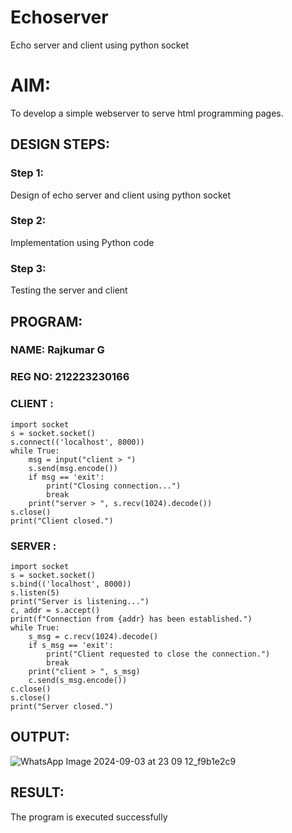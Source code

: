 # Echoserver
Echo server and client using python socket

# AIM:

To develop a simple webserver to serve html programming pages.

## DESIGN STEPS:

### Step 1:

Design of echo server and client using python socket

### Step 2:

Implementation using Python code

### Step 3:

Testing the server and client 

## PROGRAM:
### NAME: Rajkumar G
### REG NO: 212223230166
### CLIENT :
```
import socket
s = socket.socket()
s.connect(('localhost', 8000))
while True:
    msg = input("client > ")
    s.send(msg.encode())
    if msg == 'exit': 
        print("Closing connection...")
        break
    print("server > ", s.recv(1024).decode()) 
s.close()
print("Client closed.")
```
### SERVER :
```
import socket
s = socket.socket()
s.bind(('localhost', 8000))
s.listen(5)
print("Server is listening...")
c, addr = s.accept()
print(f"Connection from {addr} has been established.")
while True:
    s_msg = c.recv(1024).decode()
    if s_msg == 'exit':
        print("Client requested to close the connection.")
        break
    print("client > ", s_msg)
    c.send(s_msg.encode())
c.close()
s.close()
print("Server closed.")
```

## OUTPUT:

![WhatsApp Image 2024-09-03 at 23 09 12_f9b1e2c9](https://github.com/user-attachments/assets/c6e57093-f0d0-4950-be28-5356c4eba23a)


## RESULT:
The program is executed successfully

